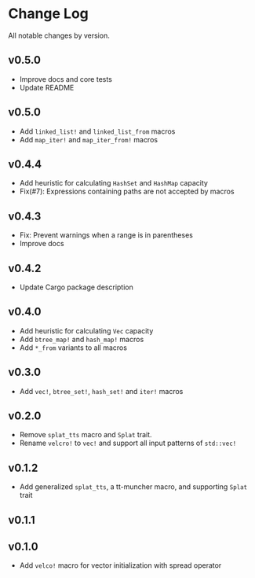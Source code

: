 # Change Log

All notable changes by version.

## v0.5.0

- Improve docs and core tests
- Update README

## v0.5.0

- Add `linked_list!` and `linked_list_from` macros
- Add `map_iter!` and `map_iter_from!` macros

## v0.4.4

- Add heuristic for calculating `HashSet` and `HashMap` capacity
- Fix(#7): Expressions containing paths are not accepted by macros

## v0.4.3

- Fix: Prevent warnings when a range is in parentheses
- Improve docs

## v0.4.2

- Update Cargo package description

## v0.4.0

- Add heuristic for calculating `Vec` capacity
- Add `btree_map!` and `hash_map!` macros
- Add `*_from` variants to all macros

## v0.3.0

- Add `vec!`, `btree_set!`, `hash_set!` and `iter!` macros

## v0.2.0

- Remove `splat_tts` macro and `Splat` trait.
- Rename `velcro!` to `vec!` and support all input patterns of `std::vec!`

## v0.1.2

- Add generalized `splat_tts`, a tt-muncher macro, and supporting `Splat` trait

## v0.1.1

## v0.1.0

- Add `velco!` macro for vector initialization with spread operator
